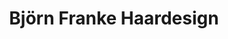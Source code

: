 ---
title: "Björn Franke Haardesign"
url: /bad-neuenahr-ahrweiler/bjoern-franke-haardesign/
shop: Friseur
---